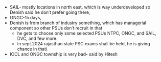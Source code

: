 - SAIL- mostly locations in north east, which is way underdeveloped so Denish said he don’t prefer going there,
- ONGC-15 days,
- Denish is from branch of industry something, which has managerial component so other PSUs don’t recruit in that
    - he gets to choose only some selected PSUs NTPC, ONGC, and SAIL, DVC, and few more.
    - In sept.2024 rajasthan state PSC exams shall be held, he is giving chance in that\
- IOCL and ONGC township is very bad- said by Hitesh